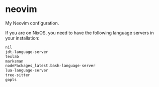 # neovim

My Neovim configuration.

If you are on NixOS, you need to have the following language servers in your installation:

```nix
nil
jdt-language-server
texlab
marksman
nodePackages_latest.bash-language-server
lua-language-server
tree-sitter
gopls
```
